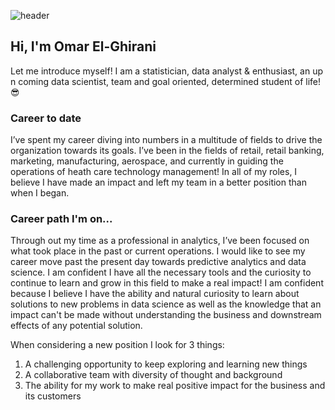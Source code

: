 ![header](https://assets.amuniversal.com/a87892a06cb801301d46001dd8b71c47)

## Hi, I'm Omar El-Ghirani 
Let me introduce myself! I am a statistician, data analyst & enthusiast, an up n coming data scientist, team and goal oriented, determined student of life! :sunglasses:

### Career to date
I’ve spent my career diving into numbers in a multitude of fields to drive the organization towards its goals. I’ve been in the fields of retail, retail banking, marketing, manufacturing, aerospace, and currently in guiding the operations of heath care technology management! In all of my roles, I believe I have made an impact and left my team in a better position than when I began. 

### Career path I'm on...
Through out my time as a professional in analytics, I’ve been focused on what took place in the past or current operations. I would like to see my career move past the present day towards predictive analytics and data science. I am confident I have all the necessary tools and the curiosity to continue to learn and grow in this field to make a real impact! I am confident because I believe I have the ability and natural curiosity to learn about solutions to new problems in data science as well as the knowledge that an impact can't be made without understanding the business and downstream effects of any potential solution. 

When considering a new position I look for 3 things:  
1)	A challenging opportunity to keep exploring and learning new things   
2)	A collaborative team with diversity of thought and background  
3)	The ability for my work to make real positive impact for the business and its customers  
